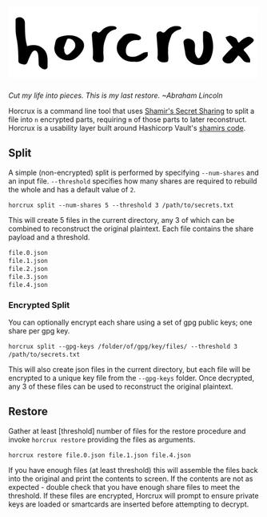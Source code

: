 # ![Horcrux Logo](logo.png)

_Cut my life into pieces. This is my last restore. ~Abraham Lincoln_

Horcrux is a command line tool that uses [Shamir's Secret Sharing](https://en.wikipedia.org/wiki/Shamir%27s_Secret_Sharing) to split a file into `n` encrypted parts, requiring `m` of those parts to later reconstruct. Horcrux is a usability layer built around Hashicorp Vault's [shamirs code](https://gitlab.com/polychainlabs/vault-shamir).

## Split

A simple (non-encrypted) split is performed by specifying `--num-shares` and an input file. `--threshold` specifies how many shares are required to rebuild the whole and has a default value of `2`.

```shell
horcrux split --num-shares 5 --threshold 3 /path/to/secrets.txt
```

This will create 5 files in the current directory, any 3 of which can be combined to reconstruct the original plaintext. Each file contains the share payload and a threshold.

```shell
file.0.json
file.1.json
file.2.json
file.3.json
file.4.json
```

### Encrypted Split

You can optionally encrypt each share using a set of gpg public keys; one share per gpg key.

```shell
horcrux split --gpg-keys /folder/of/gpg/key/files/ --threshold 3 /path/to/secrets.txt
```

This will also create json files in the current directory, but each file will be encrypted to a unique key file from the `--gpg-keys` folder. Once decrypted, any 3 of these files can be used to reconstruct the original plaintext.

## Restore

Gather at least [threshold] number of files for the restore procedure and invoke `horcrux restore` providing the files as arguments.

```shell
horcrux restore file.0.json file.1.json file.4.json
```

If you have enough files (at least threshold) this will assemble the files back into the original and print the contents to screen. If the contents are not as expected - double check that you have enough share files to meet the threshold. If these files are encrypted, Horcrux will prompt to ensure private keys are loaded or smartcards are inserted before attempting to decrypt.
